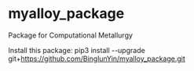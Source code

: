 # myalloy_package

Package for Computational Metallurgy


Install this package:
pip3 install --upgrade git+https://github.com/BinglunYin/myalloy_package.git


